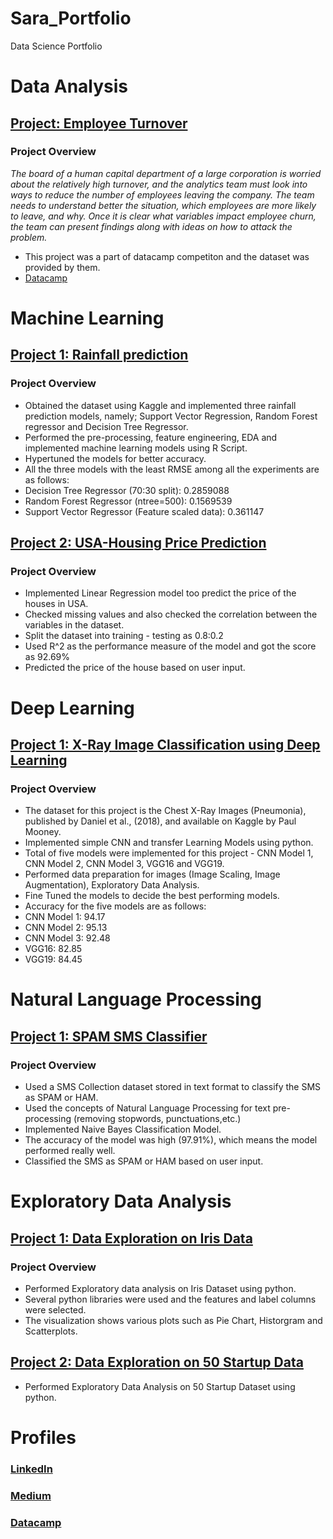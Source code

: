 # Sara_Portfolio
Data Science Portfolio


# Data Analysis

## [Project: Employee Turnover](https://github.com/Sarakaleem22/employeeturnover)
### Project Overview
*The board of a human capital department of a large corporation is worried about the relatively high turnover, and the analytics team must look into ways to reduce the number of employees leaving the company. The team needs to understand better the situation, which employees are more likely to leave, and why. Once it is clear what variables impact employee churn, the team can present findings along with ideas on how to attack the problem.*

* This project was a part of datacamp competiton and the dataset was provided by them.
* [Datacamp](https://app.datacamp.com/workspace/w/027a10e4-6a0a-4312-9b34-2c1f7c9f24ab) 

# Machine Learning 

## [Project 1: Rainfall prediction](https://github.com/Sarakaleem22/Rainfall_Prediction)
### Project Overview
* Obtained the dataset using Kaggle and implemented three rainfall prediction models, namely; Support Vector Regression, Random Forest regressor and Decision Tree Regressor.
* Performed the pre-processing, feature engineering, EDA and implemented machine learning models using R Script.
* Hypertuned the models for better accuracy.
* All the three models with the least RMSE among all the experiments are as follows:
* Decision Tree Regressor (70:30 split): 0.2859088
* Random Forest Regressor (ntree=500): 0.1569539
* Support Vector Regressor (Feature scaled data): 0.361147

## [Project 2: USA-Housing Price Prediction](https://github.com/Sarakaleem22/USA_Housing-Linear_Regression)
### Project Overview
* Implemented Linear Regression model too predict the price of the houses in USA.
* Checked missing values and also checked the correlation between the variables in the dataset.
* Split the dataset into training - testing as 0.8:0.2
* Used R^2 as the performance measure of the model and got the score as 92.69%
* Predicted the price of the house based on user input.

# Deep Learning

## [Project 1: X-Ray Image Classification using Deep Learning](https://github.com/Sarakaleem22/X-RayImage-classification-DL)
### Project Overview
* The dataset for this project is the Chest X-Ray Images (Pneumonia), published by Daniel et al., (2018), and available on Kaggle by Paul Mooney.
* Implemented simple CNN and transfer Learning Models using python. 
* Total of five models were implemented for this project - CNN Model 1, CNN Model 2, CNN Model 3, VGG16 and VGG19.
* Performed data preparation for images (Image Scaling, Image Augmentation), Exploratory Data Analysis.
* Fine Tuned the models to decide the best performing models.
* Accuracy for the five models are as follows:
* CNN Model 1: 94.17
* CNN Model 2: 95.13
* CNN Model 3: 92.48
* VGG16: 82.85
* VGG19: 84.45

# Natural Language Processing

## [Project 1: SPAM SMS Classifier](https://github.com/Sarakaleem22/SMS_OR_HAM/blob/main/README.md)
### Project Overview
* Used a SMS Collection dataset stored in text format to classify the SMS as SPAM or HAM.
* Used the concepts of Natural Language Processing for text pre-processing (removing stopwords, punctuations,etc.)
* Implemented Naive Bayes Classification Model.
* The accuracy of the model was high (97.91%), which means the model performed really well.
* Classified the SMS as SPAM or HAM based on user input.


# Exploratory Data Analysis

## [Project 1: Data Exploration on Iris Data](https://github.com/Sarakaleem22/Iris_Data)
### Project Overview
* Performed Exploratory data analysis on Iris Dataset using python.
* Several python libraries were used and the features and label columns were selected.
* The visualization shows various plots such as Pie Chart, Historgram and Scatterplots.

## [Project 2: Data Exploration on 50 Startup Data](https://github.com/Sarakaleem22/Sara_Portfolio/blob/main/50StartupsEDAExample.ipynb) 
* Performed Exploratory Data Analysis on 50 Startup Dataset using python.


# Profiles
### [LinkedIn](https://linkedin.com/in/sara-kaleem) 
### [Medium](https://medium.com/me/stories/public)
### [Datacamp](https://app.datacamp.com/talent/profile)
